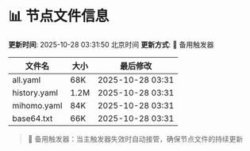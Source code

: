 # 📊 节点文件信息

**更新时间**: 2025-10-28 03:31:50 北京时间
**更新方式**: 🔄 备用触发器

| 文件名 | 大小 | 最后修改 |
|--------|------|----------|
| all.yaml | 68K | 2025-10-28 03:31 |
| history.yaml | 1.2M | 2025-10-28 03:31 |
| mihomo.yaml | 84K | 2025-10-28 03:31 |
| base64.txt | 66K | 2025-10-28 03:31 |

> 🔄 备用触发器：当主触发器失效时自动接管，确保节点文件的持续更新
